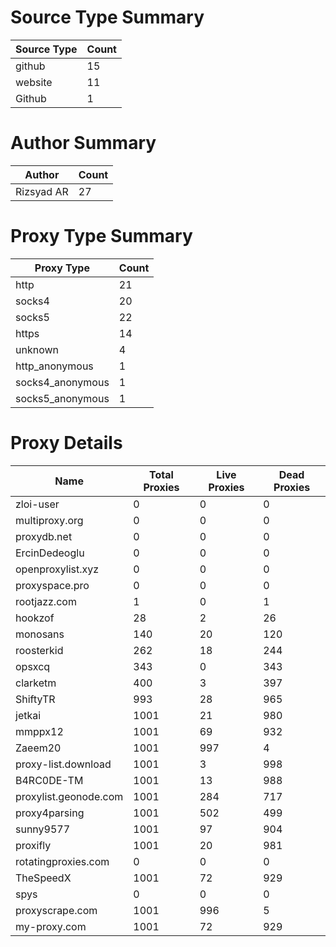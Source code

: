 # Source Type Summary

| Source Type | Count |
|-------------|-------|
| github | 15 |
| website | 11 |
| Github | 1 |


# Author Summary

| Author | Count |
|--------|-------|
| Rizsyad AR | 27 |


# Proxy Type Summary

| Proxy Type | Count |
|------------|-------|
| http | 21 |
| socks4 | 20 |
| socks5 | 22 |
| https | 14 |
| unknown | 4 |
| http_anonymous | 1 |
| socks4_anonymous | 1 |
| socks5_anonymous | 1 |


# Proxy Details

| Name | Total Proxies | Live Proxies | Dead Proxies |
|------|---------------|--------------|---------------|
| zloi-user | 0 | 0 | 0 |
| multiproxy.org | 0 | 0 | 0 |
| proxydb.net | 0 | 0 | 0 |
| ErcinDedeoglu | 0 | 0 | 0 |
| openproxylist.xyz | 0 | 0 | 0 |
| proxyspace.pro | 0 | 0 | 0 |
| rootjazz.com | 1 | 0 | 1 |
| hookzof | 28 | 2 | 26 |
| monosans | 140 | 20 | 120 |
| roosterkid | 262 | 18 | 244 |
| opsxcq | 343 | 0 | 343 |
| clarketm | 400 | 3 | 397 |
| ShiftyTR | 993 | 28 | 965 |
| jetkai | 1001 | 21 | 980 |
| mmppx12 | 1001 | 69 | 932 |
| Zaeem20 | 1001 | 997 | 4 |
| proxy-list.download | 1001 | 3 | 998 |
| B4RC0DE-TM | 1001 | 13 | 988 |
| proxylist.geonode.com | 1001 | 284 | 717 |
| proxy4parsing | 1001 | 502 | 499 |
| sunny9577 | 1001 | 97 | 904 |
| proxifly | 1001 | 20 | 981 |
| rotatingproxies.com | 0 | 0 | 0 |
| TheSpeedX | 1001 | 72 | 929 |
| spys | 0 | 0 | 0 |
| proxyscrape.com | 1001 | 996 | 5 |
| my-proxy.com | 1001 | 72 | 929 |
